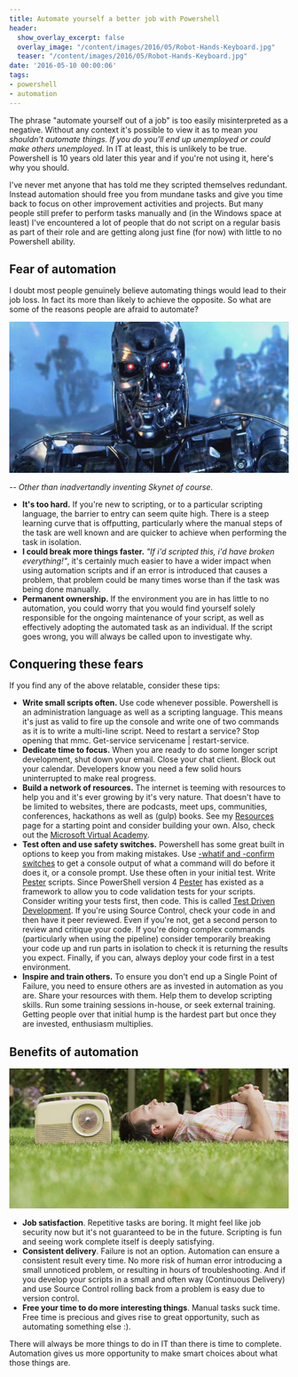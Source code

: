 ```yaml
---
title: Automate yourself a better job with Powershell
header:
  show_overlay_excerpt: false
  overlay_image: "/content/images/2016/05/Robot-Hands-Keyboard.jpg"
  teaser: "/content/images/2016/05/Robot-Hands-Keyboard.jpg"
date: '2016-05-10 00:00:06'
tags:
- powershell
- automation
---
```

The phrase "automate yourself out of a job" is too easily misinterpreted as a negative. Without any context it's possible to view it as to mean *you shouldn't automate things. If you do you'll end up unemployed or could make others unemployed.* In IT at least, this is unlikely to be true. Powershell is 10 years old later this year and if you're not using it, here's why you should.

I've never met anyone that has told me they scripted themselves redundant. Instead automation should free you from mundane tasks and give you time back to focus on other improvement activities and projects. But many people still prefer to perform tasks manually and (in the Windows space at least) I've encountered a lot of people that do not script on a regular basis as part of their role and are getting along just fine (for now) with little to no Powershell ability.

## Fear of automation

I doubt most people genuinely believe automating things would lead to their job loss. In fact its more than likely to achieve the opposite. So what are some of the reasons people are afraid to automate?

![Skynet](/content/images/2016/05/terminator.jpg)

*-- Other than inadvertandly inventing Skynet of course.*

- **It's too hard.** If you're new to scripting, or to a particular scripting language, the barrier to entry can seem quite high. There is a steep learning curve that is offputting, particularly where the manual steps of the task are well known and are quicker to achieve when performing the task in isolation. 
- **I could break more things faster.** *"If i'd scripted this, i'd have broken everything!"*, it's certainly much easier to have a wider impact when using automation scripts and if an error is introduced that causes a problem, that problem could be many times worse than if the task was being done manually. 
- **Permanent ownership.** If the environment you are in has little to no automation, you could worry that you would find yourself solely responsible for the ongoing maintenance of your script, as well as effectively adopting the automated task as an individual. If the script goes wrong, you will always be called upon to investigate why.

## Conquering these fears

If you find any of the above relatable, consider these tips:

- **Write small scripts often.** Use code whenever possible. Powershell is an administration language as well as a scripting language. This means it's just as valid to fire up the console and write one of two commands as it is to write a multi-line script. Need to restart a service? Stop opening that mmc. Get-service servicename | restart-service.
- **Dedicate time to focus.** When you are ready to do some longer script development, shut down your email. Close your chat client. Block out your calendar. Developers know you need a few solid hours uninterrupted to make real progress.
- **Build a network of resources.** The internet is teeming with resources to help you and it's ever growing by it's very nature. That doesn't have to be limited to websites, there are podcasts, meet ups, communities, conferences, hackathons as well as (gulp) books. See my [Resources](http://wragg.io/Resources/) page for a starting point and consider building your own. Also, check out the [Microsoft Virtual Academy](https://mva.microsoft.com/en-us/training-courses/getting-started-with-powershell-30-jump-start-8276).
- **Test often and use safety switches.** Powershell has some great built in options to keep you from making mistakes. Use [-whatif and -confirm switches](http://www.computerperformance.co.uk/powershell/powershell_whatif_confirm.htm) to get a console output of what a command will do before it does it, or a console prompt. Use these often in your initial test. Write [Pester](http://www.powershellmagazine.com/2014/03/12/get-started-with-pester-powershell-unit-testing-framework/) scripts. Since PowerShell version 4 [Pester](http://www.powershellmagazine.com/2014/03/12/get-started-with-pester-powershell-unit-testing-framework/) has existed as a framework to allow you to code validation tests for your scripts. Consider writing your tests first, then code. This is called [Test Driven Development](http://www.hurryupandwait.io/blog/why-tdd-for-powershell-or-why-pester-or-why-unit-test-scripting-language). If you're using Source Control, check your code in and then have it peer reviewed. Even if you're not, get a second person to review and critique your code. If you're doing complex commands (particularly when using the pipeline) consider temporarily breaking your code up and run parts in isolation to check it is returning the results you expect. Finally, if you can, always deploy your code first in a test environment.
- **Inspire and train others.** To ensure you don't end up a Single Point of Failure, you need to ensure others are as invested in automation as you are. Share your resources with them. Help them to develop scripting skills. Run some training sessions in-house, or seek external training. Getting people over that initial hump is the hardest part but once they are invested, enthusiasm multiplies.

## Benefits of automation

![](/content/images/2016/05/grass-1.jpg)

- **Job satisfaction**. Repetitive tasks are boring. It might feel like job security now but it's not guaranteed to be in the future. Scripting is fun and seeing work complete itself is deeply satisfying.
- **Consistent delivery**. Failure is not an option. Automation can ensure a consistent result every time. No more risk of human error introducing a small unnoticed problem, or resulting in hours of troubleshooting. And if you develop your scripts in a small and often way (Continuous Delivery) and use Source Control rolling back from a problem is easy due to version control.
- **Free your time to do more interesting things**. Manual tasks suck time. Free time is precious and gives rise to great opportunity, such as automating something else :).

There will always be more things to do in IT than there is time to complete. Automation gives us more opportunity to make smart choices about what those things are.